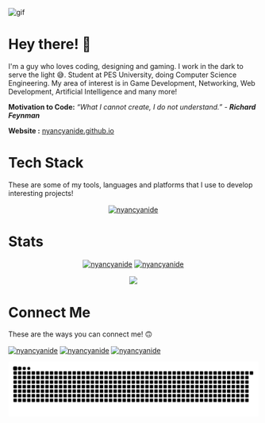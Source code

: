 ![gif](https://raw.githubusercontent.com/NyanCyanide/NyanCyanide/main/image-gif.gif)

# Hey there! 👋
I'm a guy who loves coding, designing and gaming. I work in the dark to serve the light 😅. Student at PES University, doing Computer Science Engineering.
My area of interest is in Game Development, Networking, Web Development, Artificial Intelligence and many more!

**Motivation to Code:** **“What I cannot create, I do not understand.”* - **Richard Feynman***

**Website :** [nyancyanide.github.io](https://nyancyanide.github.io/urban-webis/)

# Tech Stack
These are some of my tools, languages and platforms that I use to develop interesting projects!
<div align="center">
<a href="https://github.com/NyanCyanide"><img align="center" src="https://skillicons.dev/icons?i=bash,blender,c,cpp,cs,css,express,figma,firebase,flutter,git,github,html,js,linux,mysql,nodejs,powershell,py,react,tailwind,unity,vscode" alt="nyancyanide" /></a>
</div>

# Stats

<div align="center">
<a href="https://github.com/NyanCyanide"><img align="center" src="https://github-readme-stats.vercel.app/api?username=NyanCyanide&show_icons=true&theme=radical" alt="nyancyanide" /></a>
<a href="https://github.com/NyanCyanide"><img align="center" src="https://github-readme-streak-stats.herokuapp.com/?user=nyancyanide&theme=radical" alt="nyancyanide" /></a>

<a href="https://holopin.io/@swarupsa"><img align="center" src="https://holopin.me/swarupsa" /></a>
</div>

# Connect Me
These are the ways you can connect me! 🙃
<div align="">
<a href="https://www.linkedin.com/in/hariomswarupsa/"><img align="center" src="https://skillicons.dev/icons?i=linkedin" alt="nyancyanide" /></a>
<a href="https://www.instagram.com/hariomswarupsa">
<img align="center" src="https://skillicons.dev/icons?i=instagram" alt="nyancyanide" /></a>
<a href="mailto:hariomswarupsa@gmail.com">
<img align="center" src="https://skillicons.dev/icons?i=activitypub" alt="nyancyanide" /></a>
<div>

![](https://github.com/NyanCyanide/NyanCyanide/blob/output/github-contribution-grid-snake.svg)
